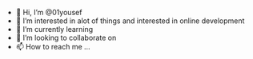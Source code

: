 - 👋 Hi, I’m @01yousef
- 👀 I’m interested in alot of things and interested in online development
- 🌱 I’m currently learning 
- 💞️ I’m looking to collaborate on
- 📫 How to reach me ...

<!---
01yousef/01yousef is a ✨ special ✨ repository because its `README.md` (this file) appears on your GitHub profile.
You can click the Preview link to take a look at your changes.
--->
